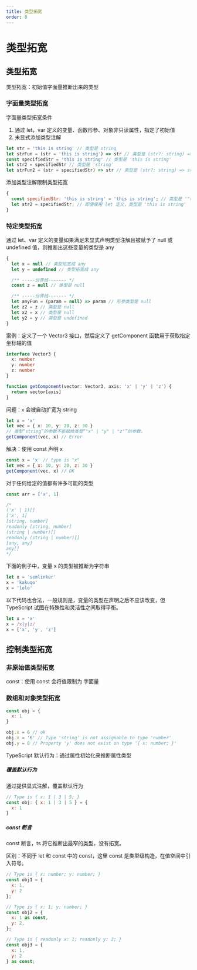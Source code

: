 ```yaml
---
title: 类型拓宽
order: 8
---
```


# 类型拓宽

## 类型拓宽

类型拓宽：初始值字面量推断出来的类型

### 字面量类型拓宽

字面量类型拓宽条件

1. 通过 let，var 定义的变量、函数形参、对象非只读属性，指定了初始值
2. 未显式添加类型注解

```ts
let str = 'this is string' // 类型是 string
let strFun = (str = 'this is string') => str // 类型是 (str?: string) => string;
const specifiedStr = 'this is string' // 类型是 'this is string'
let str2 = specifiedStr // 类型是 'string'
let strFun2 = (str = specifiedStr) => str // 类型是 (str?: string) => string;
```

添加类型注解限制类型拓宽

```js
{
  const specifiedStr: 'this is string' = 'this is string'; // 类型是 '"this is string"'
  let str2 = specifiedStr; // 即便使用 let 定义，类型是 'this is string'
}
```

### 特定类型拓宽

通过 let、var 定义的变量如果满足未显式声明类型注解且被赋予了 null 或 undefined 值，则推断出这些变量的类型是 any

```js
{
  let x = null // 类型拓宽成 any
  let y = undefined // 类型拓宽成 any

  /** -----分界线------- */
  const z = null // 类型是 null

  /** -----分界线------- */
  let anyFun = (param = null) => param // 形参类型是 null
  let z2 = z // 类型是 null
  let x2 = x // 类型是 null
  let y2 = y // 类型是 undefined
}
```

案例：定义了一个 Vector3 接口，然后定义了 getComponent 函数用于获取指定坐标轴的值

```ts
interface Vector3 {
  x: number
  y: number
  z: number
}

function getComponent(vector: Vector3, axis: 'x' | 'y' | 'z') {
  return vector[axis]
}
```

问题：`x` 会被自动扩宽为 string

```ts
let x = 'x'
let vec = { x: 10, y: 20, z: 30 }
// 类型“string”的参数不能赋给类型“"x" | "y" | "z"”的参数。
getComponent(vec, x) // Error
```

解决：使用 const 声明 x

```js
const x = 'x' // type is "x"
let vec = { x: 10, y: 20, z: 30 }
getComponent(vec, x) // OK
```

对于任何给定的值都有许多可能的类型

```js
const arr = ['x', 1]

/*
('x' | 1)[]
['x', 1]
[string, number]
readonly [string, number]
(string | number)[]
readonly (string | number)[]
[any, any]
any[]
*/
```

下面的例子中，变量 x 的类型被推断为字符串

```js
let x = 'semlinker'
x = 'kakuqo'
x = 'lolo'
```

以下代码也合法，一般规则是，变量的类型在声明之后不应该改变，但 TypeScript 试图在特殊性和灵活性之间取得平衡。

```js
let x = 'x'
x = /x|y|z/
x = ['x', 'y', 'z']
```

## 控制类型拓宽

### 非原始值类型拓宽

const：使用 const 会将值限制为 字面量

### 数组和对象类型拓宽

```js
const obj = {
  x: 1
}

obj.x = 6 // ok
obj.x = '6' // Type 'string' is not assignable to type 'number'
obj.y = 8 // Property 'y' does not exist on type '{ x: number; }'
```

TypeScript 默认行为：通过属性初始化来推断属性类型

##### 覆盖默认行为

通过提供显式注解，覆盖默认行为

```js
// Type is { x: 1 | 3 | 5; }
const obj: { x: 1 | 3 | 5 } = {
  x: 1
}
```

##### const 断言

const 断言，ts 将它推断出最窄的类型，没有拓宽。

区别：不同于 let 和 const 中的 const，这里 const 是类型级构造，在值空间中引入符号。

```js
// Type is { x: number; y: number; }
const obj1 = {
  x: 1,
  y: 2
};

// Type is { x: 1; y: number; }
const obj2 = {
  x: 1 as const,
  y: 2,
};

// Type is { readonly x: 1; readonly y: 2; }
const obj3 = {
  x: 1,
  y: 2
} as const;
```
